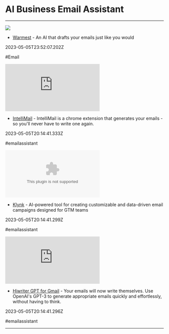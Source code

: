 # AI  Business  Email Assistant

---

![](https://rdl.ink/render/https%3A%2F%2Fsoon.app)

- [Warmest](https://soon.app) - An AI that drafts your emails just like you would

2023-05-05T23:52:07.202Z

#Email

![](https://rdl.ink/render/https%3A%2F%2Fwww.intellimail.xyz)

- [IntelliMail](https://www.intellimail.xyz) - IntelliMail is a chrome extension that generates your emails - so you'll never have to write one again.

2023-05-05T20:14:41.333Z

#emailassistant

![](https://rdl.ink/render/https%3A%2F%2Fklynk.ai)

- [Klynk](https://klynk.ai) - AI-powered tool for creating customizable and data-driven email campaigns designed for GTM teams

2023-05-05T20:14:41.299Z

#emailassistant

![](https://rdl.ink/render/https%3A%2F%2Fhiwriter.rebump.cc)

- [Hiwriter GPT for Gmail](https://hiwriter.rebump.cc) - Your emails will now write themselves. Use OpenAI's GPT-3 to generate appropriate emails quickly and effortlessly, without having to think.

2023-05-05T20:14:41.296Z

#emailassistant

---

